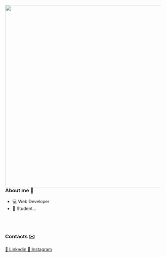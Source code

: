 
<img align="right" height="590em" src="https://raw.githubusercontent.com/gist/BrenoNLps/f6ead1027f2fcc653f80355a6d85a059/raw/1a602f5ece1810e72d042df0a196fb03cba96337/githubcard.svg"/>

### About me 👋


- 💻 Web Developer 
- 🌱 Student...


<br><br>
### Contacts ✉️

  <a href="https://www.linkedin.com/in/brenonlps" target="_blank">
  💾 Linkedin
  </a>
   <a href="https://www.instagram.com/breno_n.lps/" target="_blank">
  🔴 Instagram
  </a>

<!--

Here are some ideas to get you started:

- 🔭 I’m currently working on ...
- 🌱 I’m currently learning Java and PHP...
- 👯 I’m looking to collaborate on ...
- 🤔 I’m looking for help with ...
- 💬 Ask me about ...
- 📫 How to reach me: ...
- 😄 Pronouns: ...
- ⚡ Fun fact: ...
-->
